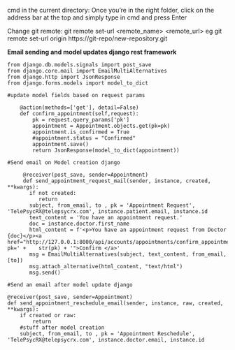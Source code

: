cmd in the current directory: 
Once you’re in the right folder, click on the address bar at the top and simply type in cmd and press Enter

Change git remote: git remote set-url <remote_name> <remote_url> eg git remote set-url origin https://git-repo/new-repository.git













**Email sending and model updates django rest framework**

```from django.dispatch import receiver
from django.db.models.signals import post_save
from django.core.mail import EmailMultiAlternatives
from django.http import JsonResponse
from django.forms.models import model_to_dict

#update model fields based on request params

    @action(methods=['get'], detail=False)
    def confirm_appointment(self,request):
        pk = request.query_params['pk']
        appointment = Appointment.objects.get(pk=pk)
        appointment.is_confirmed = True
        #appointment.status = "Confirmed"
        appointment.save()
        return JsonResponse(model_to_dict(appointment))

#Send email on Model creation django
     
     @receiver(post_save, sender=Appointment)
     def send_appointment_request_mail(sender, instance, created, **kwargs):
       if not created:
          return
       subject, from_email, to , pk = 'Appointment Request', 'TelePsycRX@telepsycrx.com', instance.patient.email, instance.id
       text_content = 'You have an appointment request.'  
       doc = instance.doctor.first_name
       html_content = f'<p>You have an appointment request from Doctor {doc}</p><a href="http://127.0.0.1:8000/api/accounts/appointments/confirm_appointment/?pk=' +    str(pk) + '">Confirm </a>'
       msg = EmailMultiAlternatives(subject, text_content, from_email, [to])
       msg.attach_alternative(html_content, "text/html")
       msg.send()

#Send an email after model update django

@receiver(post_save, sender=Appointment)
def send_appointment_reschedule_email(sender, instance, raw, created, **kwargs):
    if created or raw:
        return
    #stuff after model creation    
    subject, from_email, to , pk = 'Appointment Reschedule', 'TelePsycRX@telepsycrx.com', instance.doctor.email, instance.id
